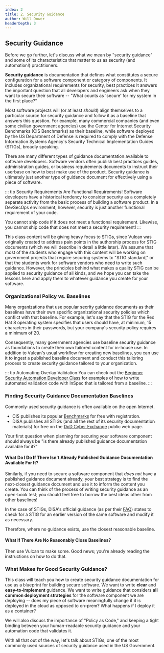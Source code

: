 ```yaml
---
index: 2
title: 2. Security Guidance
author: Will Dower
headerDepth: 3
---
```


## Security Guidance

Before we go further, let's discuss what we mean by "security guidance" and some of its characteristics that matter to us as security (and automation!) practitioners.

**Security guidance** is documentation that defines what constitutes a secure configuration for a software component or category of components. It includes organizational requirements for security, best practices It answers the important question that all developers and engineers ask when they want to secure their software -- "What counts as 'secure' for my system in the first place?"

Most software projects will (or at least *should*) align themselves to a particular source for security guidance and follow it as a baseline that answers this question. For example, many commercial companies (and even some civilian government agencies) use the Center for Internet Security Benchmarks (CIS Benchmarks) as their baseline, while software deployed by the US Department of Defense is required to comply with the Defense Information Systems Agency's Security Technical Implementation Guides (STIGs), broadly speaking.

There are many different types of guidance documentation available to software developers. Software vendors often publish best practices guides, administration guides, or business requirements documents to instruct their userbase on how to best make use of the product. Security guidance is ultimately just another type of guidance document for effectively using a piece of software.

::: tip Security Requirements Are Functional Requirements!
Software developers have a historical tendency to consider security as a completely separate activity from the basic process of building a software product. In a DevSecOps environment, however, security is just another functional requirement of your code.

You cannot ship code if it does not meet a functional requirement. Likewise, you cannot ship code that does not meet a security requirement!
:::

This class content will be giving heavy focus to STIGs, since Vulcan was originally created to address pain points in the authorship process for STIG documents (which we will describe in detail a little later). We assume that most of the students who engage with this content will be working on government projects that require securing systems to "STIG standard," or that the students work for software vendors who need to write such guidance. However, the principles behind what makes a quality STIG can be applied to security guidance of all kinds, and we hope you can take the lessons here and apply them to whatever guidance you create for your software.

### Organizational Policy vs. Baselines

Many organizations that use popular secrity guidance documents as their baselines have their own specific organizational security policies which conflict with that baseline. For example, let's say that the STIG for the Red Hat 8 operating system specifies that users should have, at minimum, 15 characters in their passwords, but your company's security policy requires a minimum of 20.

Consequently, many government agencies use baseline security guidance as foundations to create their own tailored content for in-house use. In addition to Vulcan's usual workflow for creating new baselines, you can use it to ingest a published baseline document and conduct this tailoring process to create security guidance tailored to your organization.

::: tip Automating Overlay Validation
You can check out the [Beginner Security Automation Developer Class](https://mitre.github.io/saf-training/courses/beginner/10.html#profile-dependencies-overlays) for examples of how to write automated validation code with InSpec that is tailored from a baseline.
:::

### Finding Security Guidance Documentation Baselines

Commonly-used security guidance is often available on the open Internet.

- CIS publishes its popular [Benchmarks](https://www.cisecurity.org/cis-benchmarks) for free with registration.
- DISA publishes all STIGs (and all the rest of its security documentation materials) for free on the [DoD Cyber Exchange](https://public.cyber.mil/stigs/downloads/) public web page.

Your first question when planning for securing your software component should always be "is there already published guidance documentation available for it?"

#### What Do I Do If There Isn't Already Published Guidance Documentation Available For It?

Similarly, if you need to secure a software component that *does not* have a published guidance document already, your best strategy is to find the next-closest guidance document and use it to inform the content you create. You can think of the process of writing security guidance as an open-book test; you should feel free to borrow the best ideas other from other baselines!

In the case of STIGs, DISA's official guidance (as per their [FAQ](https://public.cyber.mil/stigs/faqs/#toggle-id-11)) states to check for a STIG for an earlier version of the same software and modify it as necessary.

Therefore, where no guidance exists, use the closest reasonable baseline.

#### What If There Are No Reasonably Close Baselines?

Then use Vulcan to make some. Good news; you're already reading the instructions on how to do that.

### What Makes for Good Security Guidance?

This class will teach you how to create security guidance documentation for use as a blueprint for building secure software. We want to write **clear** and **easy-to-implement** guidance. We want to write guidance that considers **all common deployment strategies** for the software component we are deploying -- does my piece of software meaningfully change if it is deployed in the cloud as opposed to on-prem? What happens if I deploy it as a container?

We will also discuss the importance of "Policy as Code," and keeping a tight binding between your human-readable security guidance and your automation code that validates it.

With all that out of the way, let's talk about STIGs, one of the most commonly used sources of security guidance used in the US Government.

